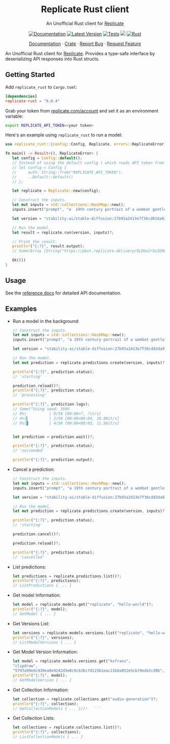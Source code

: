 <div align="center">
<h1>Replicate Rust client</h1>
</div>

<p align="center">An Unofficial Rust client for <a href="https://replicate.com">Replicate</a>
<div align="center">

<!--[![codecov](https://codecov.io/gh/shubhamai/replicate-rust/branch/main/graph/badge.svg)](https://codecov.io/gh/shubhamai/replicate-rust)-->
[![Documentation]][docs.rs] [![Latest Version]][crates.io]
[![Tests](https://github.com/Shubhamai/replicate-rust/actions/workflows/tests.yml/badge.svg?branch=main)](https://github.com/Shubhamai/replicate-rust/actions/workflows/tests.yml)
<a href="https://crates.io/crates/replicate-rust"><img src="https://img.shields.io/crates/d/replicate-rust"></a>
[![Rust](https://img.shields.io/badge/rust-1.72%2B-blue.svg?maxAge=3600)](https://github.com/rust-lang/rust/blob/master/RELEASES.md#version-1720-2023-08-24)
</div>

<p align="center">
    <a href="https://docs.rs/replicate-rust/">Documentation</a>
    ·
    <a href="https://crates.io/crates/replicate-rust">Crate</a>
    ·
    <a href="https://github.com/shubhamai/replicate-rust/issues">Report Bug</a>
    ·
    <a href="https://github.com/shubhamai/replicate-rust/issues">Request Feature</a>

</p>

<!-- cargo-rdme start -->

An Unofficial Rust client for [Replicate](https://replicate.com). Provides a type-safe interface by deserializing API responses into Rust structs.

## Getting Started

Add `replicate_rust` to `Cargo.toml`:

```toml
[dependencies]
replicate-rust = "0.0.4"
```

Grab your token from [replicate.com/account](https://replicate.com/account) and set it as an environment variable:

```sh
export REPLICATE_API_TOKEN=<your token>
```

Here's an example using `replicate_rust` to run a model:

```rust
use replicate_rust::{config::Config, Replicate, errors::ReplicateError};

fn main() -> Result<(), ReplicateError> {
   let config = Config::default();
   // Instead of using the default config ( which reads API token from env variable), you can also set the token directly:
   // let config = Config {
   //     auth: String::from("REPLICATE_API_TOKEN"),
   //     ..Default::default()
   // };

   let replicate = Replicate::new(config);

   // Construct the inputs.
   let mut inputs = std::collections::HashMap::new();
   inputs.insert("prompt", "a  19th century portrait of a wombat gentleman");

   let version = "stability-ai/stable-diffusion:27b93a2413e7f36cd83da926f3656280b2931564ff050bf9575f1fdf9bcd7478";

   // Run the model.
   let result = replicate.run(version, inputs)?;

   // Print the result.
   println!("{:?}", result.output);
   // Some(Array [String("https://pbxt.replicate.delivery/QLDGe2rXuIQ9ByMViQEXrYCkKfDi9I3YWAzPwWsDZWMXeN7iA/out-0.png")])```

   Ok(())
}
```

## Usage

See the [reference docs](https://docs.rs/replicate-rust/) for detailed API documentation.

## Examples

- Run a model in the background:
    ```rust
    // Construct the inputs.
    let mut inputs = std::collections::HashMap::new();
    inputs.insert("prompt", "a 19th century portrait of a wombat gentleman");

    let version = "stability-ai/stable-diffusion:27b93a2413e7f36cd83da926f3656280b2931564ff050bf9575f1fdf9bcd7478";

    // Run the model.
    let mut prediction = replicate.predictions.create(version, inputs)?;

    println!("{:?}", prediction.status);
    // 'starting'

    prediction.reload()?;
    println!("{:?}", prediction.status);
    // 'processing'

    println!("{:?}", prediction.logs);
    // Some("Using seed: 3599
    // 0%|          | 0/50 [00:00<?, ?it/s]
    // 4%|▍         | 2/50 [00:00<00:04, 10.00it/s]
    // 8%|▊         | 4/50 [00:00<00:03, 11.56it/s]
   

    let prediction = prediction.wait()?;

    println!("{:?}", prediction.status);
    // 'succeeded'

    println!("{:?}", prediction.output);
    ```

- Cancel a prediction:
  ```rust
  // Construct the inputs.
  let mut inputs = std::collections::HashMap::new();
  inputs.insert("prompt", "a 19th century portrait of a wombat gentleman");

  let version = "stability-ai/stable-diffusion:27b93a2413e7f36cd83da926f3656280b2931564ff050bf9575f1fdf9bcd7478";

  // Run the model.
  let mut prediction = replicate.predictions.create(version, inputs)?;

  println!("{:?}", prediction.status);
  // 'starting'

  prediction.cancel()?;

  prediction.reload()?;

  println!("{:?}", prediction.status);
  // 'cancelled'
  ```

- List predictions:
  ```rust
  let predictions = replicate.predictions.list()?;
  println!("{:?}", predictions);
  // ListPredictions { ... }
  ```

- Get model Information:
  ```rust
  let model = replicate.models.get("replicate", "hello-world")?;
  println!("{:?}", model);
  // GetModel { ... }
  ```

- Get Versions List:
  ```rust
  let versions = replicate.models.versions.list("replicate", "hello-world")?;
  println!("{:?}", versions);
  // ListModelVersions { ... }
  ```

- Get Model Version Information:
  ```rust
  let model = replicate.models.versions.get("kvfrans",
  "clipdraw",
  "5797a99edc939ea0e9242d5e8c9cb3bc7d125b1eac21bda852e5cb79ede2cd9b",)?;
  println!("{:?}", model);
  // GetModelVersion { ... }
  ```

- Get Collection Information:
  ```rust
  let collection = replicate.collections.get("audio-generation")?;
  println!("{:?}", collection);
  // GetCollectionModels { ... }//!   ```
   ```

- Get Collection Lists:
  ```rust
  let collections = replicate.collections.list()?;
  println!("{:?}", collections);
  // ListCollectionModels { ... }
  ```

<!-- cargo-rdme end -->

[crates.io]: https://crates.io/crates/replicate-rust
[Latest Version]: https://img.shields.io/crates/v/replicate-rust.svg
[Documentation]: https://docs.rs/replicate-rust/badge.svg
[docs.rs]: https://docs.rs/replicate-rust
[License]: https://img.shields.io/crates/l/replicate-rust.svg
